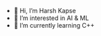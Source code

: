 - 👋 Hi, I’m Harsh Kapse
- 👀 I’m interested in AI & ML
- 🌱 I’m currently learning C++
<!---
HarshK97/HarshK97 is a ✨ special ✨ repository because its `README.md` (this file) appears on your GitHub profile.
You can click the Preview link to take a look at your changes.
--->
